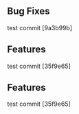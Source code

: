 Bug Fixes
---------
test commit [9a3b99b]

Features
--------
test commit [35f9e65]

Features
--------
test commit [35f9e65]

